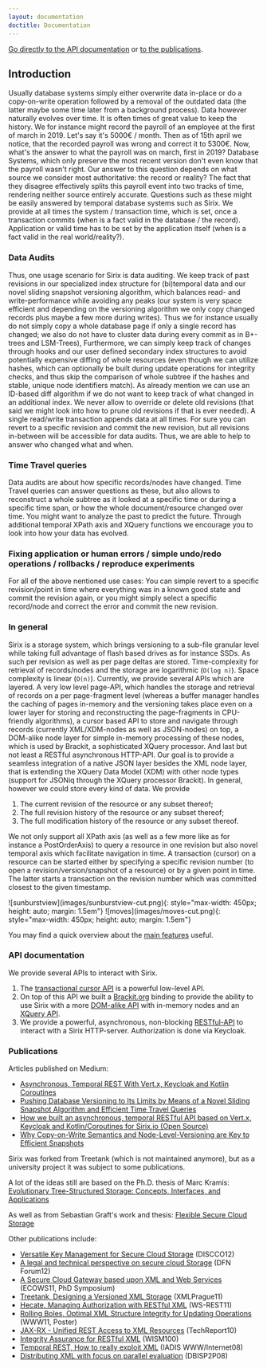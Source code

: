 ```yaml
---
layout: documentation
doctitle: Documentation
---
```


[Go directly to the API documentation](#api-documentation) or [to the publications](#publications).

## Introduction
Usually database systems simply either overwrite data in-place or do a copy-on-write operation followed by a removal of the outdated data (the latter maybe some time later from a background process). Data however naturally evolves over time. It is often times of great value to keep the history. We for instance might record the payroll of an employee at the first of march in 2019. Let's say it's 5000€ / month. Then as of 15th april we notice, that the recorded payroll was wrong and correct it to 5300€. Now, what's the answer to what the payroll was on march, first in 2019? Database Systems, which only preserve the most recent version don't even know that the payroll wasn't right. Our answer to this question depends on what source we consider most authoritative: the record or reality? The fact that they disagree effectively splits this payroll event into two tracks of time, rendering neither source entirely accurate. Questions such as these might be easily answered by temporal database systems such as Sirix. We provide at all times the system / transaction time, which is set, once a transaction commits (when is a fact valid in the database / the record). Application or valid time has to be set by the application itself (when is a fact valid in the real world/reality?).

### Data Audits
Thus, one usage scenario for Sirix is data auditing. We keep track of past revisions in our specialized index structure for (bi)temporal data and our novel sliding snapshot versioning algorithm, which balances read- and write-performance while avoiding any peaks (our system is very space efficient and depending on the versioning algorithm we only copy changed records plus maybe  a few more during writes). Thus we for instance usually do not simply copy a whole database page if only a single record has changed; we also do not have to cluster data during every commit as in B+-trees and LSM-Trees), Furthermore, we can simply keep track of changes through hooks and our user defined secondary index structures to avoid potentially expensive diffing of whole resources (even though we can utilize hashes, which can optionally be built during update operations for integrity checks, and thus skip the comparison of whole subtree if the hashes and stable, unique node identifiers match). As already mention we can use an ID-based diff algorithm if we do not want to keep track of what changed in an additional index. We never allow to override or delete old revisions (that said we might look into how to prune old revisions if that is ever needed). A single read/write transaction appends data at all times. For sure you can revert to a specific revision and commit the new revision, but all revisions in-between will be accessible for data audits. Thus, we are able to help to answer who changed what and when.

### Time Travel queries
Data audits are about how specific records/nodes have changed. Time Travel queries can answer questions as these, but also allows to reconstruct a whole subtree as it looked at a specific time or during a specific time span, or how the whole document/resource changed over time. You might want to analyze the past to predict the future. Through additional temporal XPath axis and XQuery functions we encourage you to look into how your data has evolved.

### Fixing application or human errors / simple undo/redo operations / rollbacks / reproduce experiments
For all of the above nentioned use cases: You can simple revert to a specific revision/point in time where everything was in a known good state and commit the revision again, or you might simply select a specific record/node and correct the error and commit the new revision.

### In general
Sirix is a storage system, which brings versioning to a sub-file granular level while taking full advantage of flash based drives as for instance SSDs. As such per revision as well as per page deltas are stored. Time-complexity for retrieval of records/nodes and the storage are logarithmic (`O(log n)`). Space complexity is linear (`O(n)`). Currently, we provide several APIs which are layered. A very low level page-API, which handles the storage and retrieval of records on a per page-fragment level (whereas a buffer manager handles the caching of pages in-memory and the versioning takes place even on a lower layer for storing and reconstructing the page-fragments in CPU-friendly algorithms), a cursor based API to store and navigate through records (currently XML/XDM-nodes as well as JSON-nodes) on top, a DOM-alike node layer for simple in-memory processing of these nodes, which is used by Brackit, a sophisticated XQuery processor. And last but not least a RESTful asynchronous HTTP-API. Our goal is to provide a seamless integration of a native JSON layer besides the XML node layer, that is extending the XQuery Data Model (XDM) with other node types (support for JSONiq through the XQuery processor Brackit). In general, however we could store every kind of data. We provide

1. The current revision of the resource or any subset thereof;
2. The full revision history of the resource or any subset thereof;
3. The full modification history of the resource or any subset thereof.

We not only support all XPath axis (as well as a few more like as for instance a PostOrderAxis) to query a resource in one revision but also novel temporal axis which facilitate navigation in time. A transaction (cursor) on a resource can be started either by specifying a specific revision number (to open a revision/version/snapshot of a resource) or by a given point in time. The latter starts a transaction on the revision number which was committed closest to the given timestamp.

<div class="img_container">
![sunburstview](images/sunburstview-cut.png){: style="max-width: 450px; height: auto; margin: 1.5em"} ![moves](images/moves-cut.png){: style="max-width: 450px; height: auto; margin: 1.5em"}
</div>

You may find a quick overview about the [main features](/features.html) useful.

### API documentation
We provide several APIs to interact with Sirix.

1. The [transactional cursor API](/transactional-cursor-api.html) is a powerful low-level API.
2. On top of this API we built a [Brackit.org](http://brackit.org) binding to provide the ability to use Sirix with a more [DOM-alike API](/dom-alike-api.html) with in-memory nodes and an [XQuery API](/xquery-api.html).
3. We provide a powerful, asynchronous, non-blocking [RESTful-API](/rest-api.html) to interact with a Sirix HTTP-server. Authorization is done via Keycloak.

### Publications
Articles published on Medium: 
- [Asynchronous, Temporal  REST With Vert.x, Keycloak and Kotlin Coroutines](https://hackernoon.com/asynchronous-temporal-rest-with-vert-x-keycloak-and-kotlin-coroutines-217b25756314?source=friends_link&sk=5eabb36b2984cf61a2dff3f9fe45addc)
- [Pushing Database Versioning to Its Limits by Means of a Novel Sliding Snapshot Algorithm and Efficient Time Travel Queries](https://medium.com/sirixdb-sirix-io-how-we-built-a-novel-temporal/why-and-how-we-built-a-temporal-database-system-called-sirixdb-open-source-from-scratch-a7446f56f201)
- [How we built an asynchronous, temporal RESTful API based on Vert.x, Keycloak and Kotlin/Coroutines for Sirix.io (Open Source)](https://medium.com/sirixdb-sirix-io-how-we-built-a-novel-temporal/how-we-built-an-asynchronous-temporal-restful-api-based-on-vert-x-4570f681a3)
- [Why Copy-on-Write Semantics and Node-Level-Versioning are Key to Efficient Snapshots](https://hackernoon.com/sirix-io-why-copy-on-write-semantics-and-node-level-versioning-are-key-to-efficient-snapshots-754ba834d3bb)

Sirix was forked from Treetank (which is not maintained anymore), but as a university project it was subject to some publications.

A lot of the ideas still are based on the Ph.D. thesis of Marc Kramis: [Evolutionary Tree-Structured Storage: Concepts, Interfaces, and Applications](http://www.uni-konstanz.de/mmsp/pubsys/publishedFiles/Kramis2014.pdf)

As well as from Sebastian Graft's work and thesis: [Flexible Secure Cloud Storage](https://kops.uni-konstanz.de/handle/123456789/27250)

Other publications include:

- [Versatile Key Management for Secure Cloud Storage](http://nbn-resolving.de/urn:nbn:de:bsz:352-200971) (DISCCO12) 
- [A legal and technical perspective on secure cloud Storage](http://nbn-resolving.de/urn:nbn:de:bsz:352-192389) (DFN Forum12) 
- [A Secure Cloud Gateway based upon XML and Web Services](http://nbn-resolving.de/urn:nbn:de:bsz:352-154112) (ECOWS11, PhD Symposium)
- [Treetank, Designing a Versioned XML Storage](http://nbn-resolving.de/urn:nbn:de:bsz:352-opus-126912) (XMLPrague11)
- [Hecate, Managing Authorization with RESTful XML](http://nbn-resolving.de/urn:nbn:de:bsz:352-126237) (WS-REST11)
- [Rolling Boles, Optimal XML Structure Integrity for Updating Operations](http://nbn-resolving.de/urn:nbn:de:bsz:352-126226) (WWW11, Poster)   
- [JAX-RX - Unified REST Access to XML Resources](http://nbn-resolving.de/urn:nbn:de:bsz:352-opus-120511) (TechReport10)
- [Integrity Assurance for RESTful XML](http://nbn-resolving.de/urn:nbn:de:bsz:352-opus-123507)  (WISM100) 
- [Temporal REST, How to really exploit XML](http://nbn-resolving.de/urn:nbn:de:bsz:352-opus-84476) (IADIS WWW/Internet08)
- [Distributing XML with focus on parallel evaluation](http://nbn-resolving.de/urn:nbn:de:bsz:352-opus-84487) (DBISP2P08)
